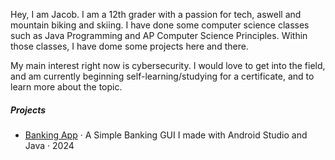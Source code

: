 Hey, I am Jacob. I am a 12th grader with a passion for tech, aswell and mountain biking and skiing. I have done some computer science classes such as Java Programming and AP Computer Science Principles. Within those classes, I have dome some projects here and there.

My main interest right now is cybersecurity. I would love to get into the field, and am currently beginning self-learning/studying for a certificate, and to learn more about the topic.

##### Projects

- [Banking App][1] · A Simple Banking GUI I made with Android Studio and Java · 2024

[1]: https://github.com/JacobNoonan1211/BankApp
